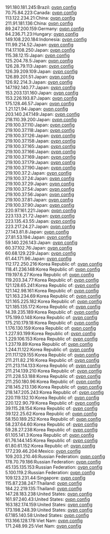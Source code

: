 191.180.181.245:Brazil: [ovpn config](vpn/191_180_181_245.ovpn)  
70.75.84.223:Canada: [ovpn config](vpn/70_75_84_223.ovpn)  
113.122.234.21:China: [ovpn config](vpn/113_122_234_21.ovpn)  
211.91.181.136:China: [ovpn config](vpn/211_91_181_136.ovpn)  
89.247.200.159:Germany: [ovpn config](vpn/89_247_200_159.ovpn)  
84.236.71.23:Hungary: [ovpn config](vpn/84_236_71_23.ovpn)  
149.108.220.184:Indonesia: [ovpn config](vpn/149_108_220_184.ovpn)  
111.99.214.52:Japan: [ovpn config](vpn/111_99_214_52.ovpn)  
114.17.108.250:Japan: [ovpn config](vpn/114_17_108_250.ovpn)  
115.38.12.15:Japan: [ovpn config](vpn/115_38_12_15.ovpn)  
125.204.78.5:Japan: [ovpn config](vpn/125_204_78_5.ovpn)  
126.28.79.113:Japan: [ovpn config](vpn/126_28_79_113.ovpn)  
126.39.209.109:Japan: [ovpn config](vpn/126_39_209_109.ovpn)  
126.89.201.51:Japan: [ovpn config](vpn/126_89_201_51.ovpn)  
126.92.214.3:Japan: [ovpn config](vpn/126_92_214_3.ovpn)  
147.192.140.77:Japan: [ovpn config](vpn/147_192_140_77.ovpn)  
153.203.131.160:Japan: [ovpn config](vpn/153_203_131_160.ovpn)  
153.226.193.87:Japan: [ovpn config](vpn/153_226_193_87.ovpn)  
175.128.46.57:Japan: [ovpn config](vpn/175_128_46_57.ovpn)  
1.21.121.94:Japan: [ovpn config](vpn/1_21_121_94.ovpn)  
203.140.247.149:Japan: [ovpn config](vpn/203_140_247_149.ovpn)  
218.110.39.200:Japan: [ovpn config](vpn/218_110_39_200.ovpn)  
219.100.37.110:Japan: [ovpn config](vpn/219_100_37_110.ovpn)  
219.100.37.118:Japan: [ovpn config](vpn/219_100_37_118.ovpn)  
219.100.37.126:Japan: [ovpn config](vpn/219_100_37_126.ovpn)  
219.100.37.158:Japan: [ovpn config](vpn/219_100_37_158.ovpn)  
219.100.37.165:Japan: [ovpn config](vpn/219_100_37_165.ovpn)  
219.100.37.166:Japan: [ovpn config](vpn/219_100_37_166.ovpn)  
219.100.37.169:Japan: [ovpn config](vpn/219_100_37_169.ovpn)  
219.100.37.179:Japan: [ovpn config](vpn/219_100_37_179.ovpn)  
219.100.37.190:Japan: [ovpn config](vpn/219_100_37_190.ovpn)  
219.100.37.2:Japan: [ovpn config](vpn/219_100_37_2.ovpn)  
219.100.37.24:Japan: [ovpn config](vpn/219_100_37_24.ovpn)  
219.100.37.29:Japan: [ovpn config](vpn/219_100_37_29.ovpn)  
219.100.37.54:Japan: [ovpn config](vpn/219_100_37_54.ovpn)  
219.100.37.56:Japan: [ovpn config](vpn/219_100_37_56.ovpn)  
219.100.37.81:Japan: [ovpn config](vpn/219_100_37_81.ovpn)  
219.100.37.90:Japan: [ovpn config](vpn/219_100_37_90.ovpn)  
220.97.161.221:Japan: [ovpn config](vpn/220_97_161_221.ovpn)  
223.133.21.72:Japan: [ovpn config](vpn/223_133_21_72.ovpn)  
223.135.43.55:Japan: [ovpn config](vpn/223_135_43_55.ovpn)  
223.217.24.27:Japan: [ovpn config](vpn/223_217_24_27.ovpn)  
27.143.81.8:Japan: [ovpn config](vpn/27_143_81_8.ovpn)  
27.81.53.194:Japan: [ovpn config](vpn/27_81_53_194.ovpn)  
59.140.226.143:Japan: [ovpn config](vpn/59_140_226_143.ovpn)  
60.37.102.76:Japan: [ovpn config](vpn/60_37_102_76.ovpn)  
60.68.129.229:Japan: [ovpn config](vpn/60_68_129_229.ovpn)  
61.44.171.96:Japan: [ovpn config](vpn/61_44_171_96.ovpn)  
112.172.250.216:Korea Republic of: [ovpn config](vpn/112_172_250_216.ovpn)  
118.41.236.148:Korea Republic of: [ovpn config](vpn/118_41_236_148.ovpn)  
119.197.6.27:Korea Republic of: [ovpn config](vpn/119_197_6_27.ovpn)  
119.203.34.77:Korea Republic of: [ovpn config](vpn/119_203_34_77.ovpn)  
121.128.65.241:Korea Republic of: [ovpn config](vpn/121_128_65_241.ovpn)  
121.142.98.161:Korea Republic of: [ovpn config](vpn/121_142_98_161.ovpn)  
121.163.234.69:Korea Republic of: [ovpn config](vpn/121_163_234_69.ovpn)  
121.165.225.182:Korea Republic of: [ovpn config](vpn/121_165_225_182.ovpn)  
121.185.135.172:Korea Republic of: [ovpn config](vpn/121_185_135_172.ovpn)  
14.39.235.189:Korea Republic of: [ovpn config](vpn/14_39_235_189.ovpn)  
175.199.0.148:Korea Republic of: [ovpn config](vpn/175_199_0_148.ovpn)  
175.210.179.18:Korea Republic of: [ovpn config](vpn/175_210_179_18.ovpn)  
1.176.130.159:Korea Republic of: [ovpn config](vpn/1_176_130_159.ovpn)  
1.227.93.199:Korea Republic of: [ovpn config](vpn/1_227_93_199.ovpn)  
1.229.106.153:Korea Republic of: [ovpn config](vpn/1_229_106_153.ovpn)  
1.237.19.89:Korea Republic of: [ovpn config](vpn/1_237_19_89.ovpn)  
1.244.11.122:Korea Republic of: [ovpn config](vpn/1_244_11_122.ovpn)  
211.117.129.155:Korea Republic of: [ovpn config](vpn/211_117_129_155.ovpn)  
211.211.82.216:Korea Republic of: [ovpn config](vpn/211_211_82_216.ovpn)  
211.213.114.133:Korea Republic of: [ovpn config](vpn/211_213_114_133.ovpn)  
211.214.139.210:Korea Republic of: [ovpn config](vpn/211_214_139_210.ovpn)  
211.228.53.188:Korea Republic of: [ovpn config](vpn/211_228_53_188.ovpn)  
211.250.180.96:Korea Republic of: [ovpn config](vpn/211_250_180_96.ovpn)  
218.145.213.136:Korea Republic of: [ovpn config](vpn/218_145_213_136.ovpn)  
218.147.205.243:Korea Republic of: [ovpn config](vpn/218_147_205_243.ovpn)  
220.119.132.10:Korea Republic of: [ovpn config](vpn/220_119_132_10.ovpn)  
220.122.90.79:Korea Republic of: [ovpn config](vpn/220_122_90_79.ovpn)  
39.115.28.154:Korea Republic of: [ovpn config](vpn/39_115_28_154.ovpn)  
39.122.25.62:Korea Republic of: [ovpn config](vpn/39_122_25_62.ovpn)  
58.150.189.252:Korea Republic of: [ovpn config](vpn/58_150_189_252.ovpn)  
58.237.64.60:Korea Republic of: [ovpn config](vpn/58_237_64_60.ovpn)  
59.28.27.238:Korea Republic of: [ovpn config](vpn/59_28_27_238.ovpn)  
61.105.141.3:Korea Republic of: [ovpn config](vpn/61_105_141_3.ovpn)  
61.76.144.145:Korea Republic of: [ovpn config](vpn/61_76_144_145.ovpn)  
61.80.61.152:Korea Republic of: [ovpn config](vpn/61_80_61_152.ovpn)  
177.239.46.204:Mexico: [ovpn config](vpn/177_239_46_204.ovpn)  
109.203.210.46:Russian Federation: [ovpn config](vpn/109_203_210_46.ovpn)  
178.70.79.186:Russian Federation: [ovpn config](vpn/178_70_79_186.ovpn)  
45.135.135.153:Russian Federation: [ovpn config](vpn/45_135_135_153.ovpn)  
5.100.119.2:Russian Federation: [ovpn config](vpn/5_100_119_2.ovpn)  
109.123.231.44:Singapore: [ovpn config](vpn/109_123_231_44.ovpn)  
115.87.238.247:Thailand: [ovpn config](vpn/115_87_238_247.ovpn)  
184.22.219.135:Thailand: [ovpn config](vpn/184_22_219_135.ovpn)  
147.28.183.238:United States: [ovpn config](vpn/147_28_183_238.ovpn)  
161.97.240.43:United States: [ovpn config](vpn/161_97_240_43.ovpn)  
163.182.174.159:United States: [ovpn config](vpn/163_182_174_159.ovpn)  
173.198.248.39:United States: [ovpn config](vpn/173_198_248_39.ovpn)  
67.185.140.58:United States: [ovpn config](vpn/67_185_140_58.ovpn)  
113.166.128.178:Viet Nam: [ovpn config](vpn/113_166_128_178.ovpn)  
171.248.99.25:Viet Nam: [ovpn config](vpn/171_248_99_25.ovpn)  
